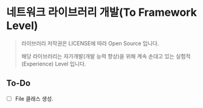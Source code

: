 

# 네트워크 라이브러리 개발(To Framework Level)

>  라이브러리 저작권은 LICENSE에 따라 Open Source 입니다.
>
> 해당 라이브러리는 자가개발(개발 능력 향상)을 위해 계속 손대고 있는 실험적 (Experience) Level 입니다.

## To-Do
- [ ] File 클래스 생성.
